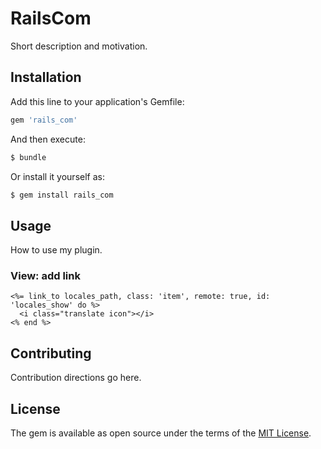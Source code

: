 # RailsCom
Short description and motivation.

## Installation
Add this line to your application's Gemfile:

```ruby
gem 'rails_com'
```

And then execute:
```bash
$ bundle
```

Or install it yourself as:
```bash
$ gem install rails_com
```
## Usage
How to use my plugin.


### View: add link
```erb
<%= link_to locales_path, class: 'item', remote: true, id: 'locales_show' do %>
  <i class="translate icon"></i>
<% end %>
```


## Contributing
Contribution directions go here.

## License
The gem is available as open source under the terms of the [MIT License](http://opensource.org/licenses/MIT).